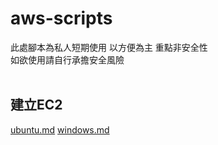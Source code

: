 # aws-scripts
此處腳本為私人短期使用 以方便為主 重點非安全性<br />
如欲使用請自行承擔安全風險<br />
<br />
## 建立EC2
[ubuntu.md](ubuntu.md)
[windows.md](windows.md)
